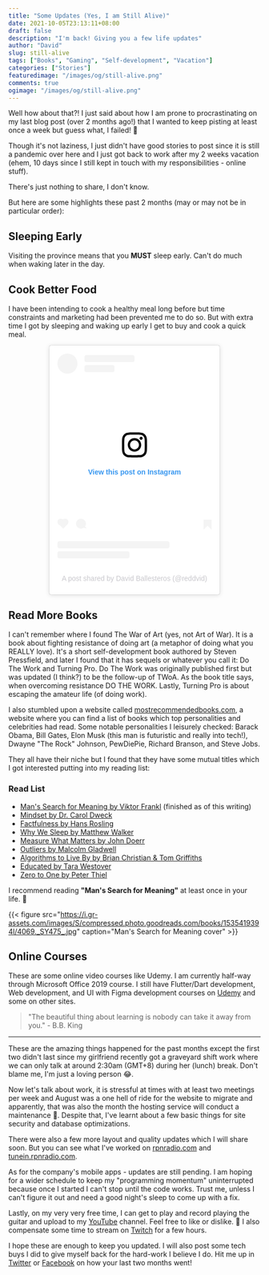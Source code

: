 ```yaml
---
title: "Some Updates (Yes, I am Still Alive)"
date: 2021-10-05T23:13:11+08:00
draft: false
description: "I'm back! Giving you a few life updates"
author: "David"
slug: still-alive
tags: ["Books", "Gaming", "Self-development", "Vacation"]
categories: ["Stories"]
featuredimage: "/images/og/still-alive.png"
comments: true
ogimage: "/images/og/still-alive.png"
---
```


Well how about that?! I just said about how I am prone to procrastinating on my last blog post (over 2 months ago!) that I wanted to keep pisting at least once a week but guess what, I failed! 🥲

Though it's not laziness, I just didn't have good stories to post since it is still a pandemic over here and I just got back to work after my 2 weeks vacation (ehem, 10 days since I still kept in touch with my responsibilities - online stuff).

There's just nothing to share, I don't know.

But here are some highlights these past 2 months (may or may not be in particular order):

## Sleeping Early

Visiting the province means that you **MUST** sleep early. Can't do much when waking later in the day.

## Cook Better Food

I have been intending to cook a healthy meal long before but time constraints and marketing had been prevented me to do so. But with extra time I got by sleeping and waking up early I get to buy and cook a quick meal.

<center>
<blockquote class="instagram-media" data-instgrm-captioned data-instgrm-permalink="https://www.instagram.com/p/CSY9Zu5hflR/?utm_source=ig_embed&amp;utm_campaign=loading" data-instgrm-version="14" style=" background:#FFF; border:0; border-radius:3px; box-shadow:0 0 1px 0 rgba(0,0,0,0.5),0 1px 10px 0 rgba(0,0,0,0.15); margin: 1px; max-width:340px; min-width:240px; padding:0; width:99.375%; width:-webkit-calc(100% - 2px); width:calc(100% - 2px);"><div style="padding:16px;"> <a class="link" href="https://www.instagram.com/p/CSY9Zu5hflR/?utm_source=ig_embed&amp;utm_campaign=loading" style=" background:#FFFFFF; line-height:0; padding:0 0; text-align:center; text-decoration:none; width:100%;" target="_blank"> <div style=" display: flex; flex-direction: row; align-items: center;"> <div style="background-color: #F4F4F4; border-radius: 50%; flex-grow: 0; height: 40px; margin-right: 14px; width: 40px;"></div> <div style="display: flex; flex-direction: column; flex-grow: 1; justify-content: center;"> <div style=" background-color: #F4F4F4; border-radius: 4px; flex-grow: 0; height: 14px; margin-bottom: 6px; width: 100px;"></div> <div style=" background-color: #F4F4F4; border-radius: 4px; flex-grow: 0; height: 14px; width: 60px;"></div></div></div><div style="padding: 19% 0;"></div> <div style="display:block; height:50px; margin:0 auto 12px; width:50px;"><svg width="50px" height="50px" viewBox="0 0 60 60" version="1.1" xmlns="https://www.w3.org/2000/svg" xmlns:xlink="https://www.w3.org/1999/xlink"><g stroke="none" stroke-width="1" fill="none" fill-rule="evenodd"><g transform="translate(-511.000000, -20.000000)" fill="#000000"><g><path d="M556.869,30.41 C554.814,30.41 553.148,32.076 553.148,34.131 C553.148,36.186 554.814,37.852 556.869,37.852 C558.924,37.852 560.59,36.186 560.59,34.131 C560.59,32.076 558.924,30.41 556.869,30.41 M541,60.657 C535.114,60.657 530.342,55.887 530.342,50 C530.342,44.114 535.114,39.342 541,39.342 C546.887,39.342 551.658,44.114 551.658,50 C551.658,55.887 546.887,60.657 541,60.657 M541,33.886 C532.1,33.886 524.886,41.1 524.886,50 C524.886,58.899 532.1,66.113 541,66.113 C549.9,66.113 557.115,58.899 557.115,50 C557.115,41.1 549.9,33.886 541,33.886 M565.378,62.101 C565.244,65.022 564.756,66.606 564.346,67.663 C563.803,69.06 563.154,70.057 562.106,71.106 C561.058,72.155 560.06,72.803 558.662,73.347 C557.607,73.757 556.021,74.244 553.102,74.378 C549.944,74.521 548.997,74.552 541,74.552 C533.003,74.552 532.056,74.521 528.898,74.378 C525.979,74.244 524.393,73.757 523.338,73.347 C521.94,72.803 520.942,72.155 519.894,71.106 C518.846,70.057 518.197,69.06 517.654,67.663 C517.244,66.606 516.755,65.022 516.623,62.101 C516.479,58.943 516.448,57.996 516.448,50 C516.448,42.003 516.479,41.056 516.623,37.899 C516.755,34.978 517.244,33.391 517.654,32.338 C518.197,30.938 518.846,29.942 519.894,28.894 C520.942,27.846 521.94,27.196 523.338,26.654 C524.393,26.244 525.979,25.756 528.898,25.623 C532.057,25.479 533.004,25.448 541,25.448 C548.997,25.448 549.943,25.479 553.102,25.623 C556.021,25.756 557.607,26.244 558.662,26.654 C560.06,27.196 561.058,27.846 562.106,28.894 C563.154,29.942 563.803,30.938 564.346,32.338 C564.756,33.391 565.244,34.978 565.378,37.899 C565.522,41.056 565.552,42.003 565.552,50 C565.552,57.996 565.522,58.943 565.378,62.101 M570.82,37.631 C570.674,34.438 570.167,32.258 569.425,30.349 C568.659,28.377 567.633,26.702 565.965,25.035 C564.297,23.368 562.623,22.342 560.652,21.575 C558.743,20.834 556.562,20.326 553.369,20.18 C550.169,20.033 549.148,20 541,20 C532.853,20 531.831,20.033 528.631,20.18 C525.438,20.326 523.257,20.834 521.349,21.575 C519.376,22.342 517.703,23.368 516.035,25.035 C514.368,26.702 513.342,28.377 512.574,30.349 C511.834,32.258 511.326,34.438 511.181,37.631 C511.035,40.831 511,41.851 511,50 C511,58.147 511.035,59.17 511.181,62.369 C511.326,65.562 511.834,67.743 512.574,69.651 C513.342,71.625 514.368,73.296 516.035,74.965 C517.703,76.634 519.376,77.658 521.349,78.425 C523.257,79.167 525.438,79.673 528.631,79.82 C531.831,79.965 532.853,80.001 541,80.001 C549.148,80.001 550.169,79.965 553.369,79.82 C556.562,79.673 558.743,79.167 560.652,78.425 C562.623,77.658 564.297,76.634 565.965,74.965 C567.633,73.296 568.659,71.625 569.425,69.651 C570.167,67.743 570.674,65.562 570.82,62.369 C570.966,59.17 571,58.147 571,50 C571,41.851 570.966,40.831 570.82,37.631"></path></g></g></g></svg></div><div style="padding-top: 8px;"> <div style=" color:#3897f0; font-family:Arial,sans-serif; font-size:14px; font-style:normal; font-weight:550; line-height:18px;">View this post on Instagram</div></div><div style="padding: 12.5% 0;"></div> <div style="display: flex; flex-direction: row; margin-bottom: 14px; align-items: center;"><div> <div style="background-color: #F4F4F4; border-radius: 50%; height: 12.5px; width: 12.5px; transform: translateX(0px) translateY(7px);"></div> <div style="background-color: #F4F4F4; height: 12.5px; transform: rotate(-45deg) translateX(3px) translateY(1px); width: 12.5px; flex-grow: 0; margin-right: 14px; margin-left: 2px;"></div> <div style="background-color: #F4F4F4; border-radius: 50%; height: 12.5px; width: 12.5px; transform: translateX(9px) translateY(-18px);"></div></div><div style="margin-left: 8px;"> <div style=" background-color: #F4F4F4; border-radius: 50%; flex-grow: 0; height: 20px; width: 20px;"></div> <div style=" width: 0; height: 0; border-top: 2px solid transparent; border-left: 6px solid #f4f4f4; border-bottom: 2px solid transparent; transform: translateX(16px) translateY(-4px) rotate(30deg)"></div></div><div style="margin-left: auto;"> <div style=" width: 0px; border-top: 8px solid #F4F4F4; border-right: 8px solid transparent; transform: translateY(16px);"></div> <div style=" background-color: #F4F4F4; flex-grow: 0; height: 12px; width: 16px; transform: translateY(-4px);"></div> <div style=" width: 0; height: 0; border-top: 8px solid #F4F4F4; border-left: 8px solid transparent; transform: translateY(-4px) translateX(8px);"></div></div></div> <div style="display: flex; flex-direction: column; flex-grow: 1; justify-content: center; margin-bottom: 24px;"> <div style=" background-color: #F4F4F4; border-radius: 4px; flex-grow: 0; height: 14px; margin-bottom: 6px; width: 224px;"></div> <div style=" background-color: #F4F4F4; border-radius: 4px; flex-grow: 0; height: 14px; width: 144px;"></div></div></a><p style=" color:#c9c8cd; font-family:Arial,sans-serif; font-size:14px; line-height:17px; margin-bottom:0; margin-top:8px; overflow:hidden; padding:8px 0 7px; text-align:center; text-overflow:ellipsis; white-space:nowrap;"><a class="link" href="https://www.instagram.com/p/CSY9Zu5hflR/?utm_source=ig_embed&amp;utm_campaign=loading" style=" color:#c9c8cd; font-family:Arial,sans-serif; font-size:14px; font-style:normal; font-weight:normal; line-height:17px; text-decoration:none;" target="_blank">A post shared by David Ballesteros (@reddvid)</a></p></div></blockquote> <script async src="//www.instagram.com/embed.js"></script></center>

## Read More Books

I can't remember where I found The War of Art (yes, not Art of War). It is a book about fighting resistance of doing art (a metaphor of doing what you REALLY love). It's a short self-development book authored by Steven Pressfield, and later I found that it has sequels or whatever you call it: Do The Work and Turning Pro. Do The Work was originally published first but was updated (I think?) to be the follow-up of TWoA. As the book title says, when overcoming resistance DO THE WORK. Lastly, Turning Pro is about escaping the amateur life (of doing work).

I also stumbled upon a website called [mostrecommendedbooks.com](https://mostrecommendedbooks.com), a website where you can find a list of books which top personalities and celebrities had read. Some notable personalities I leisurely checked: Barack Obama, Bill Gates, Elon Musk (this man is futuristic and really into tech!), Dwayne "The Rock" Johnson, PewDiePie, Richard Branson, and Steve Jobs.

They all have their niche but I found that they have some mutual titles which I got interested putting into my reading list:

### Read List

- <a class="link" href="https://en.wikipedia.org/wiki/Man%27s_Search_for_Meaning#:~:text=Man's%20Search%20for%20Meaning%20is,then%20immersively%20imagining%20that%20outcome." target="_blank">Man's Search for Meaning by Viktor Frankl</a> (finished as of this writing)
- <a class="link" href="https://www.goodreads.com/book/show/4069.Man_s_Search_for_Meaning" target="blank_">Mindset by Dr. Carol Dweck</a>
- <a class="link" href="https://www.goodreads.com/book/show/34890015-factfulness" target="blank_">Factfulness by Hans Rosling</a>
- <a class="link" href="https://www.goodreads.com/book/show/34466963-why-we-sleep" target="blank_">Why We Sleep by Matthew Walker</a>
- <a class="link" href="https://www.goodreads.com/book/show/39286958-measure-what-matters" target="blank_">Measure What Matters by John Doerr</a>
- <a class="link" href="https://www.goodreads.com/book/show/3228917-outliers" target="blank_">Outliers by Malcolm Gladwell</a>
- <a class="link" href="https://www.goodreads.com/book/show/25666050-algorithms-to-live-by" target="blank_">Algorithms to Live By by Brian Christian & Tom Griffiths</a>
- <a class="link" href="https://www.goodreads.com/book/show/35133922-educated" target="blank_">Educated by Tara Westover</a>
- <a class="link" href="https://www.goodreads.com/book/show/18050143-zero-to-one" target="blank_">Zero to One by Peter Thiel</a>

I recommend reading **"Man's Search for Meaning"** at least once in your life. 🙂

{{< figure src="https://i.gr-assets.com/images/S/compressed.photo.goodreads.com/books/1535419394l/4069._SY475_.jpg" caption="Man's Search for Meaning cover" >}}

## Online Courses

These are some online video courses like Udemy. I am currently half-way through Microsoft Office 2019 course. I still have Flutter/Dart development, Web development, and UI with Figma development courses on <a class="link" href="https://udemy.com/" target="blank_">Udemy</a> and some on other sites.

> "The beautiful thing about learning is nobody can take it away from you." - B.B. King

<hr>

These are the amazing things happened for the past months except the first two didn't last since my girlfriend recently got a graveyard shift work where we can only talk at around 2:30am (GMT+8) during her (lunch) break. Don't blame me, I'm just a loving person 😂.

Now let's talk about work, it is stressful at times with at least two meetings per week and August was a one hell of ride for the website to migrate and apparently, that was also the month the hosting service will conduct a maintenance 😬. Despite that, I've learnt about a few basic things for site security and database optimizations.

There were also a few more layout and quality updates which I will share soon. But you can see what I've worked on <a class="link" href="https://rpnradio.com" target="blank_">rpnradio.com</a> and <a class="link" href="https://tunein.rpnradio.com" target="blank_">tunein.rpnradio.com</a>.

As for the company's mobile apps - updates are still pending. I am hoping for a wider schedule to keep my "programming momentum" uninterrupted because once I started I can't stop until the code works. Trust me, unless I can't figure it out and need a good night's sleep to come up with a fix.

Lastly, on my very very free time, I can get to play and record playing the guitar and upload to my <a class="link" href="https://youtube.com/RedDavid" target="blank_">YouTube</a> channel. Feel free to like or dislike. 🤣 I also compensate some time to stream on <a class="link" href="https://twitch.tv/reddavidgg" target="blank_">Twitch</a> for a few hours.

I hope these are enough to keep you updated. I will also post some tech buys I did to give myself back for the hard-work I believe I do. Hit me up in <a class="link" href="https://twitter.com/reddvid" target="blank_">Twitter</a> or <a class="link" href="https://facebook.com/reddavidgg" target="blank_">Facebook</a> on how your last two months went!
